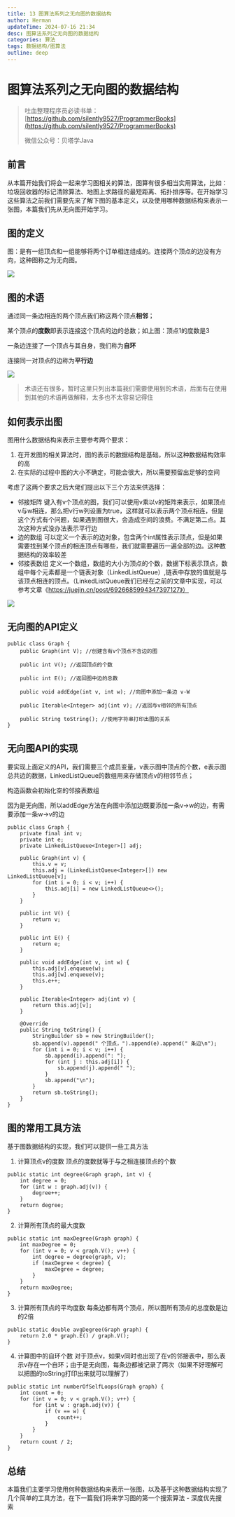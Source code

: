```yaml
---
title: 13 图算法系列之无向图的数据结构
author: Herman
updateTime: 2024-07-16 21:34
desc: 图算法系列之无向图的数据结构
categories: 算法
tags: 数据结构/图算法
outline: deep
---
```



# 图算法系列之无向图的数据结构

> 吐血整理程序员必读书单：[https://github.com/silently9527/ProgrammerBooks](https://github.com/silently9527/ProgrammerBooks)
>
> 微信公众号：贝塔学Java


## 前言
从本篇开始我们将会一起来学习图相关的算法，图算有很多相当实用算法，比如：垃圾回收器的标记清除算法、地图上求路径的最短距离、拓扑排序等。在开始学习这些算法之前我们需要先来了解下图的基本定义，以及使用哪种数据结构来表示一张图，本篇我们先从无向图开始学习。

## 图的定义
图：是有一组顶点和一组能够将两个订单相连组成的。连接两个顶点的边没有方向，这种图称之为无向图。

![](https://raw.githubusercontent.com/silently9527/images/main/400c87ea10024c17b69d2ed19c64aec1%7Etplv-k3u1fbpfcp-zoom-1.image)

## 图的术语
通过同一条边相连的两个顶点我们称这两个顶点**相邻**；

某个顶点的**度数**即表示连接这个顶点的边的总数；如上图：顶点1的度数是3

一条边连接了一个顶点与其自身，我们称为**自环**

连接同一对顶点的边称为**平行边**

![](https://raw.githubusercontent.com/silently9527/images/main/c3740af4054646f19bdbf7f82c4436b0%7Etplv-k3u1fbpfcp-zoom-1.image)

> 术语还有很多，暂时这里只列出本篇我们需要使用到的术语，后面有在使用到其他的术语再做解释，太多也不太容易记得住

## 如何表示出图
图用什么数据结构来表示主要参考两个要求：
1. 在开发图的相关算法时，图的表示的数据结构是基础，所以这种数据结构效率的高
2. 在实际的过程中图的大小不确定，可能会很大，所以需要预留出足够的空间

考虑了这两个要求之后大佬们提出以下三个方法来供选择：
* 邻接矩阵
  键入有v个顶点的图，我们可以使用v乘以v的矩阵来表示，如果顶点v与w相连，那么把v行w列设置为true，这样就可以表示两个顶点相连，但是这个方式有个问题，如果遇到图很大，会造成空间的浪费。不满足第二点。其次这种方式没办法表示平行边
* 边的数组
  可以定义一个表示的边对象，包含两个int属性表示顶点，但是如果需要找到某个顶点的相连顶点有哪些，我们就需要遍历一遍全部的边。这种数据结构的效率较差
* 邻接表数组
  定义一个数组，数组的大小为顶点的个数，数据下标表示顶点，数组中每个元素都是一个链表对象（LinkedListQueue）,链表中存放的值就是与该顶点相连的顶点。（LinkedListQueue我们已经在之前的文章中实现，可以参考文章《https://juejin.cn/post/6926685994347397127》）

![](https://raw.githubusercontent.com/silently9527/images/main/dee81e6b35d142ca9df1cadb833e6acd%7Etplv-k3u1fbpfcp-zoom-1.image)


## 无向图的API定义

```
public class Graph {
    public Graph(int V); //创建含有v个顶点不含边的图
    
    public int V(); //返回顶点的个数
    
    public int E(); //返回图中边的总数
    
    public void addEdge(int v, int w); //向图中添加一条边 v-W 
        
    public Iterable<Integer> adj(int v); //返回与v相邻的所有顶点
    
    public String toString(); //使用字符串打印出图的关系
}

```

## 无向图API的实现
要实现上面定义的API，我们需要三个成员变量，v表示图中顶点的个数，e表示图总共边的数据，LinkedListQueue的数组用来存储顶点v的相邻节点；

构造函数会初始化空的邻接表数组

因为是无向图，所以addEdge方法在向图中添加边既要添加一条v->w的边，有需要添加一条w->v的边

```
public class Graph {
    private final int v;
    private int e;
    private LinkedListQueue<Integer>[] adj;

    public Graph(int v) {
        this.v = v;
        this.adj = (LinkedListQueue<Integer>[]) new LinkedListQueue[v];
        for (int i = 0; i < v; i++) {
            this.adj[i] = new LinkedListQueue<>();
        }
    }

    public int V() {
        return v;
    }

    public int E() {
        return e;
    }

    public void addEdge(int v, int w) {
        this.adj[v].enqueue(w);
        this.adj[w].enqueue(v);
        this.e++;
    }

    public Iterable<Integer> adj(int v) {
        return this.adj[v];
    }

    @Override
    public String toString() {
        StringBuilder sb = new StringBuilder();
        sb.append(v).append(" 个顶点，").append(e).append(" 条边\n");
        for (int i = 0; i < v; i++) {
            sb.append(i).append(": ");
            for (int j : this.adj[i]) {
                sb.append(j).append(" ");
            }
            sb.append("\n");
        }
        return sb.toString();
    }
}
```


## 图的常用工具方法

基于图数据结构的实现，我们可以提供一些工具方法

1. 计算顶点v的度数
   顶点的度数就等于与之相连接顶点的个数

```
public static int degree(Graph graph, int v) {
    int degree = 0;
    for (int w : graph.adj(v)) {
        degree++;
    }
    return degree;
}
```

2. 计算所有顶点的最大度数

```
public static int maxDegree(Graph graph) {
    int maxDegree = 0;
    for (int v = 0; v < graph.V(); v++) {
        int degree = degree(graph, v);
        if (maxDegree < degree) {
            maxDegree = degree;
        }
    }
    return maxDegree;
}
```

3. 计算所有顶点的平均度数
   每条边都有两个顶点，所以图所有顶点的总度数是边的2倍

```
public static double avgDegree(Graph graph) {
    return 2.0 * graph.E() / graph.V();
}
```

4. 计算图中的自环个数
   对于顶点v，如果v同时也出现了在v的邻接表中，那么表示v存在一个自环；由于是无向图，每条边都被记录了两次（如果不好理解可以把图的toString打印出来就可以理解了）

```
public static int numberOfSelfLoops(Graph graph) {
    int count = 0;
    for (int v = 0; v < graph.V(); v++) {
        for (int w : graph.adj(v)) {
            if (v == w) {
                count++;
            }
        }
    }
    return count / 2;
}
```


## 总结
本篇我们主要学习使用何种数据结构来表示一张图，以及基于这种数据结构实现了几个简单的工具方法，在下一篇我们将来学习图的第一个搜索算法 - 深度优先搜索


